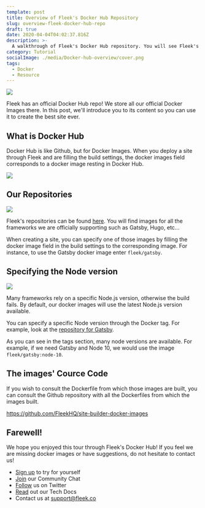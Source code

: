 ```yaml
---
template: post
title: Overview of Fleek's Docker Hub Repository
slug: overview-fleek-docker-hub-repo
draft: true
date: 2020-04-04T04:02:37.816Z
description: >-
  A walkthrough of Fleek's Docker Hub repository. You will see Fleek's official images which we encourage you to use for your site.
category: Tutorial
socialImage: ./media/Docker-hub-overview/cover.png
tags:
  - Docker
  - Resource
---
```


![](./media/Docker-hub-overview/cover.png)

Fleek has an official Docker Hub repo! We store all our official Docker Images there. In this post, we'll introduce you to its content so you can use it to create the best site ever.

## What is Docker Hub

Docker Hub is like Github, but for Docker Images. When you deploy a site through Fleek and are filling the build settings, the docker images field corresponds to a docker image resting in Docker Hub.

![](./media/Docker-hub-overview/1-build-settings.png)

## Our Repositories

![](./media/Docker-hub-overview/2-list-of-repos.png)

Fleek's repositories can be found [here](https://hub.docker.com/orgs/fleek/repositories). You will find images for all the frameworks we are officially supporting such as Gatsby, Hugo, etc...

When creating a site, you can specify one of those images by filling the docker image field in the build settings to the corresponding image. For instance, to use the Gatsby docker image enter `fleek/gatsby`.

## Specifying the Node version

![](./media/Docker-hub-overview/3-gatsby-builds.png)

Many frameworks rely on a specific Node.js version, otherwise the build fails. By default, our docker images will use the latest Node.js version available.

You can specify a specific Node version through the Docker tag. For example, look at the [repository for Gatsby](https://hub.docker.com/repository/docker/fleek/gatsby).

As you can see in the tags section, many node versions are available. For example, if we need Gatsby and Node 10, we would use the image `fleek/gatsby:node-10`.

## The images' Cource Code

If you wish to consult the Dockerfile from which those images are built, you can consult the Github repository with all the Dockerfiles from which the images built.

<https://github.com/FleekHQ/site-builder-docker-images>

## Farewell!

We hope you enjoyed this tour through Fleek's Docker Hub! If you feel we are missing docker images or have suggestions, do not hesitate to contact us! 

* [Sign up](https://app.fleek.co) to try for yourself
* [Join](https://join.slack.com/t/fleek-public/shared_invite/zt-bxna7y1d-PbVdut4rgHt5jM6Zjg9g9A) our Community Chat
* [Follow](https://twitter.com/FleekHQ) us on Twitter
* [Read](https://docs.fleek.co/) out our Tech Docs
* Contact us at support@fleek.co 


